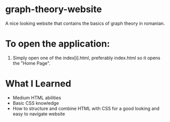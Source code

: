 # graph-theory-website

A nice looking website that contains the basics of graph theory in romanian.

# To open the application:
1. Simply open one of the index[i].html, preferably index.html so it opens the "Home Page".


# What I Learned

* Medium HTML abilities
* Basic CSS knowledge
* How to structure and combine HTML with CSS for a good looking and easy to navigate website
